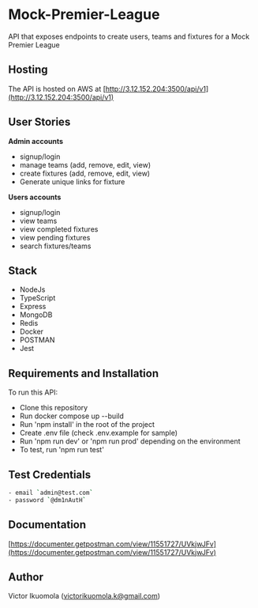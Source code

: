 # Mock-Premier-League
API that exposes endpoints to create users, teams and fixtures for a Mock Premier League

## Hosting

The API is hosted on AWS at
[http://3.12.152.204:3500/api/v1](http://3.12.152.204:3500/api/v1)

## User Stories

**Admin accounts**
- signup/login
- manage teams (add, remove, edit, view)
- create fixtures (add, remove, edit, view)
- Generate unique links for fixture

**Users accounts**

- signup/login
- view teams
- view completed fixtures
- view pending fixtures
- search fixtures/teams

## Stack

- NodeJs
- TypeScript
- Express
- MongoDB
- Redis
- Docker
- POSTMAN
- Jest


## Requirements and Installation

To run this API:

- Clone this repository
- Run docker compose up --build
- Run 'npm install' in the root of the project
- Create .env file (check .env.example for sample)
- Run 'npm run dev' or 'npm run prod' depending on the environment
- To test, run 'npm run test'


## Test Credentials

```sh
- email `admin@test.com`
- password `@dm1nAutH`
```

## Documentation

[https://documenter.getpostman.com/view/11551727/UVkjwJFv](https://documenter.getpostman.com/view/11551727/UVkjwJFv)


## Author

Victor Ikuomola (victorikuomola.k@gmail.com)